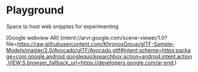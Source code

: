 # Playground 
Space to host web snipptes for experimenting 

[Google webview AR] (intent://arvr.google.com/scene-viewer/1.0?file=https://raw.githubusercontent.com/KhronosGroup/glTF-Sample-Models/master/2.0/Avocado/glTF/Avocado.gltf#Intent;scheme=https;package=com.google.android.googlequicksearchbox;action=android.intent.action.VIEW;S.browser_fallback_url=https://developers.google.com/ar;end;)
